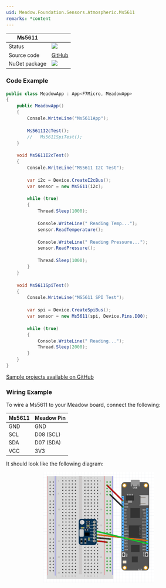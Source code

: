 ```yaml
---
uid: Meadow.Foundation.Sensors.Atmospheric.Ms5611
remarks: *content
---
```


| Ms5611        |             |
|---------------|-------------|
| Status        | <img src="https://img.shields.io/badge/Working-brightgreen" style="width: auto; height: -webkit-fill-available;" /> |
| Source code   | [GitHub](https://github.com/WildernessLabs/Meadow.Foundation/tree/master/Source/Meadow.Foundation.Peripherals/Meadow.Foundation.Sensors.Atmospheric.Ms5611) |
| NuGet package | <a href="https://www.nuget.org/packages/Meadow.Foundation.Sensors.Atmospheric.Ms5611/" target="_blank"><img src="https://img.shields.io/nuget/v/Meadow.Foundation.Sensors.Atmospheric.Ms5611.svg?label=Meadow.Foundation.Sensors.Atmospheric.Ms5611" style="width: auto; height: -webkit-fill-available;" /></a> |

### Code Example

```csharp
public class MeadowApp : App<F7Micro, MeadowApp>
{
    public MeadowApp()
    {
        Console.WriteLine("Ms5611App");

        Ms5611I2cTest();
        //   Ms5611SpiTest();
    }

    void Ms5611I2cTest()
    {
        Console.WriteLine("MS5611 I2C Test");

        var i2c = Device.CreateI2cBus();
        var sensor = new Ms5611(i2c);

        while (true)
        {
            Thread.Sleep(1000);

            Console.WriteLine(" Reading Temp...");
            sensor.ReadTemperature();

            Console.WriteLine(" Reading Pressure...");
            sensor.ReadPressure();
            
            Thread.Sleep(1000);
        }
    }

    void Ms5611SpiTest()
    {
        Console.WriteLine("MS5611 SPI Test");

        var spi = Device.CreateSpiBus();
        var sensor = new Ms5611(spi, Device.Pins.D00);

        while (true)
        {
            Console.WriteLine(" Reading...");
            Thread.Sleep(2000);
        }
    }
}
```
[Sample projects available on GitHub](https://github.com/WildernessLabs/Meadow.Foundation/tree/master/Source/Meadow.Foundation.Peripherals/Audio.Radio.Tea5767/Samples/Audio.Radio.TEA5767_Sample) 

### Wiring Example

To wire a Ms5611 to your Meadow board, connect the following:

| Ms5611 | Meadow Pin  |
|--------|-------------|
| GND    | GND         |
| SCL    | D08 (SCL)   |
| SDA    | D07 (SDA)   |
| VCC    | 3V3         |

It should look like the following diagram:

<img src="../../API_Assets/Meadow.Foundation.Sensors.Atmospheric.Ms5611/Ms5611_Frizzing.png" 
    style="width: 60%; display: block; margin-left: auto; margin-right: auto;" />